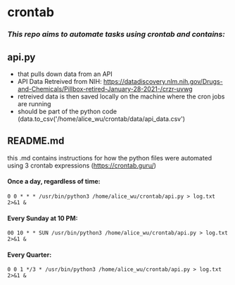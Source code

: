 # crontab


### *This repo aims to automate tasks using crontab and contains:*

## api.py 
  - that pulls down data from an API 
  - API Data Retreived from NIH: https://datadiscovery.nlm.nih.gov/Drugs-and-Chemicals/Pillbox-retired-January-28-2021-/crzr-uvwg 
  - retreived data is then saved locally on the machine where the cron jobs are running
  - should be part of the python code (data.to_csv('/home/alice_wu/crontab/data/api_data.csv')

## README.md 
this .md contains instructions for how the python files were automated using 3 crontab expressions (https://crontab.guru/)

#### Once a day, regardless of time:
    0 0 * * * /usr/bin/python3 /home/alice_wu/crontab/api.py > log.txt 2>&1 &
#### Every Sunday at 10 PM:
    00 10 * * SUN /usr/bin/python3 /home/alice_wu/crontab/api.py > log.txt 2>&1 &
#### Every Quarter:
    0 0 1 */3 * /usr/bin/python3 /home/alice_wu/crontab/api.py > log.txt 2>&1 &
    
 
